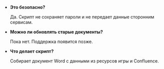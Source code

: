 - **Это безопасно?** 

    Да. Скрипт не сохраняет пароли и не передает данные сторонним сервисам.

- **Можно ли обновлять старые документы?** 

    Пока нет. Поддержка появится позже.

- **Что делает скрипт?** 

    Собирает документ Word с данными из ресурсов игры и Confluence.
